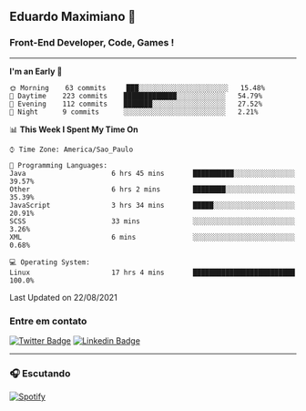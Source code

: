 ## Eduardo Maximiano 👋

### Front-End Developer, Code, Games !

---

<!--START_SECTION:waka-->
**I'm an Early 🐤** 

```text
🌞 Morning    63 commits     ███░░░░░░░░░░░░░░░░░░░░░░   15.48% 
🌆 Daytime    223 commits    █████████████░░░░░░░░░░░░   54.79% 
🌃 Evening    112 commits    ███████░░░░░░░░░░░░░░░░░░   27.52% 
🌙 Night      9 commits      ░░░░░░░░░░░░░░░░░░░░░░░░░   2.21%

```


📊 **This Week I Spent My Time On** 

```text
⌚︎ Time Zone: America/Sao_Paulo

💬 Programming Languages: 
Java                     6 hrs 45 mins       ██████████░░░░░░░░░░░░░░░   39.57% 
Other                    6 hrs 2 mins        ████████░░░░░░░░░░░░░░░░░   35.39% 
JavaScript               3 hrs 34 mins       █████░░░░░░░░░░░░░░░░░░░░   20.91% 
SCSS                     33 mins             ░░░░░░░░░░░░░░░░░░░░░░░░░   3.26% 
XML                      6 mins              ░░░░░░░░░░░░░░░░░░░░░░░░░   0.68%

💻 Operating System: 
Linux                    17 hrs 4 mins       █████████████████████████   100.0%

```


 Last Updated on 22/08/2021
<!--END_SECTION:waka-->

### Entre em contato

[![Twitter Badge](https://img.shields.io/badge/-@edmaxi-1ca0f1?style=flat-square&labelColor=1ca0f1&logo=twitter&logoColor=white&link=https://twitter.com/edmaxi)](https://twitter.com/edmaxi)
[![Linkedin Badge](https://img.shields.io/badge/-Eduardo_Maximiano-0077B5?style=flat-square&logo=Linkedin&logoColor=white&link=https://www.linkedin.com/in/maximiano-eduardo)](https://www.linkedin.com/in/maximiano-eduardo)

---

### 🎧 Escutando
[![Spotify](https://novatorem-sandy.vercel.app/api/spotify)](https://open.spotify.com/user/comgigo)
